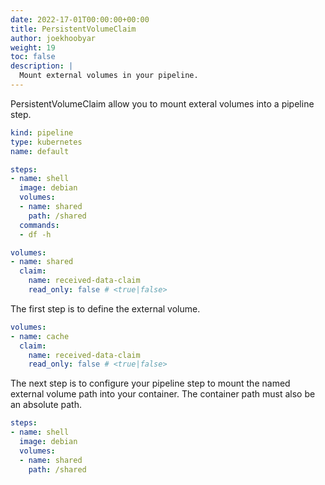 ```yaml
---
date: 2022-17-01T00:00:00+00:00
title: PersistentVolumeClaim
author: joekhoobyar
weight: 19
toc: false
description: |
  Mount external volumes in your pipeline.
---
```


PersistentVolumeClaim allow you to mount exteral volumes into a pipeline step. 

```yaml {linenos=table, hl_lines=["8-10", "15-20"]}
kind: pipeline
type: kubernetes
name: default

steps:
- name: shell
  image: debian
  volumes:
  - name: shared
    path: /shared
  commands:
  - df -h

volumes:
- name: shared
  claim:
    name: received-data-claim
    read_only: false # <true|false>
```

The first step is to define the external volume. 

```yaml {linenos=table, linenostart=15}
volumes:
- name: cache
  claim:
    name: received-data-claim
    read_only: false # <true|false>
```

The next step is to configure your pipeline step to mount the named external volume path into your container. The container path must also be an absolute path.

```yaml {linenos=table, linenostart=5}
steps:
- name: shell
  image: debian
  volumes:
  - name: shared
    path: /shared
```
